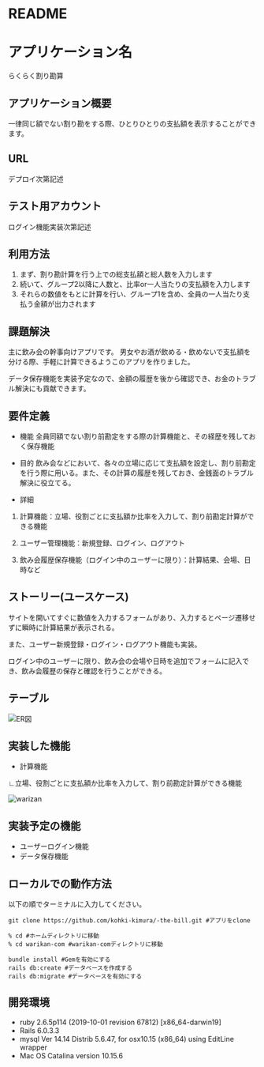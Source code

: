 # README

# アプリケーション名
らくらく割り勘算

## アプリケーション概要
一律同じ額でない割り勘をする際、ひとりひとりの支払額を表示することができます。

## URL
デプロイ次第記述

## テスト用アカウント
ログイン機能実装次第記述

## 利用方法

1. まず、割り勘計算を行う上での総支払額と総人数を入力します
1. 続いて、グループ2以降に人数と、比率or一人当たりの支払額を入力します
1. それらの数値をもとに計算を行い、グループ1を含め、全員の一人当たり支払う金額が出力されます


## 課題解決

主に飲み会の幹事向けアプリです。
男女やお酒が飲める・飲めないで支払額を分ける際、手軽に計算できるようこのアプリを作りました。

データ保存機能を実装予定なので、金額の履歴を後から確認でき、お金のトラブル解決にも貢献できます。

## 要件定義

* 機能
全員同額でない割り前勘定をする際の計算機能と、その経歴を残しておく保存機能

* 目的
飲み会などにおいて、各々の立場に応じて支払額を設定し、割り前勘定を行う際に用いる。また、その計算の履歴を残しておき、金銭面のトラブル解決に役立てる。

* 詳細

1. 計算機能：立場、役割ごとに支払額か比率を入力して、割り前勘定計算ができる機能

1. ユーザー管理機能：新規登録、ログイン、ログアウト

1. 飲み会履歴保存機能（ログイン中のユーザーに限り）：計算結果、会場、日時など

## ストーリー(ユースケース)

サイトを開いてすぐに数値を入力するフォームがあり、入力するとページ遷移せずに瞬時に計算結果が表示される。

また、ユーザー新規登録・ログイン・ログアウト機能も実装。

ログイン中のユーザーに限り、飲み会の会場や日時を追加でフォームに記入でき、飲み会履歴の保存と確認を行うことができる。

## テーブル

![ER図](https://user-images.githubusercontent.com/70509887/95564074-3b687280-0a59-11eb-871a-3606ce9daf35.png)

## 実装した機能
* 計算機能

∟立場、役割ごとに支払額か比率を入力して、割り前勘定計算ができる機能

![warizan](https://user-images.githubusercontent.com/70509887/95565633-74094b80-0a5b-11eb-9623-f6c90a70ad5e.gif)


## 実装予定の機能
* ユーザーログイン機能
* データ保存機能


## ローカルでの動作方法

以下の順でターミナルに入力してください。

```
git clone https://github.com/kohki-kimura/-the-bill.git #アプリをclone

% cd #ホームディレクトリに移動
% cd warikan-com #warikan-comディレクトリに移動

bundle install #Gemを有効にする
rails db:create #データベースを作成する
rails db:migrate #データベースを有効にする
```

## 開発環境
* ruby 2.6.5p114 (2019-10-01 revision 67812) [x86_64-darwin19]
* Rails 6.0.3.3
* mysql  Ver 14.14 Distrib 5.6.47, for osx10.15 (x86_64) using  EditLine wrapper
* Mac OS Catalina version 10.15.6

